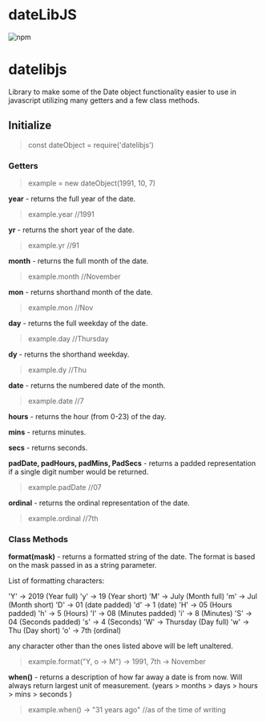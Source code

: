 # dateLibJS
![npm](https://img.shields.io/npm/v/scoopy-str-helper)

# datelibjs

Library to make some of the Date object functionality easier to use in javascript utilizing many getters and a few class methods. 

## Initialize
> const dateObject = require('datelibjs')

### Getters

> example = new dateObject(1991, 10, 7) 

**year** - returns the full year of the date. 
>example.year //1991

**yr** - returns the short year of the date.
>example.yr //91

**month** - returns the full month of the date.
>example.month //November

**mon** - returns shorthand month of the date.
>example.mon //Nov

**day** - returns the full weekday of the date.
>example.day //Thursday

**dy** - returns the shorthand weekday.
>example.dy //Thu

**date** - returns the numbered date of the month. 
>example.date //7

**hours** - returns the hour (from 0-23) of the day. 

**mins** - returns minutes. 

**secs** - returns seconds. 

**padDate, padHours, padMins, PadSecs** - returns a padded representation if a single digit number would be returned. 
>example.padDate  //07

**ordinal** - returns the ordinal representation of the date. 
>example.ordinal //7th


### Class Methods

**format(mask)** - returns a formatted string of the date. The format is based on the mask passed in as a string parameter. 

List of formatting characters:

'Y' -> 2019 (Year full)
'y' -> 19 (Year short)
'M' -> July (Month full)
'm' -> Jul (Month short)
'D' -> 01 (date padded)
'd' -> 1 (date)
'H' -> 05 (Hours padded)
'h' -> 5 (Hours)
'I' -> 08 (Minutes padded)
'i' -> 8 (Minutes)
'S' -> 04 (Seconds padded)
's' -> 4 (Seconds)
'W' -> Thursday (Day full)
'w' -> Thu (Day short)
'o' -> 7th (ordinal)

any character other than the ones listed above will be left unaltered. 

>example.format("Y, o -> M") -> 1991, 7th -> November

**when()** - returns a description of how far away a date is from now. Will always return largest unit of measurement. (years > months > days > hours > mins > seconds )

>example.when() -> "31 years ago" //as of the time of writing